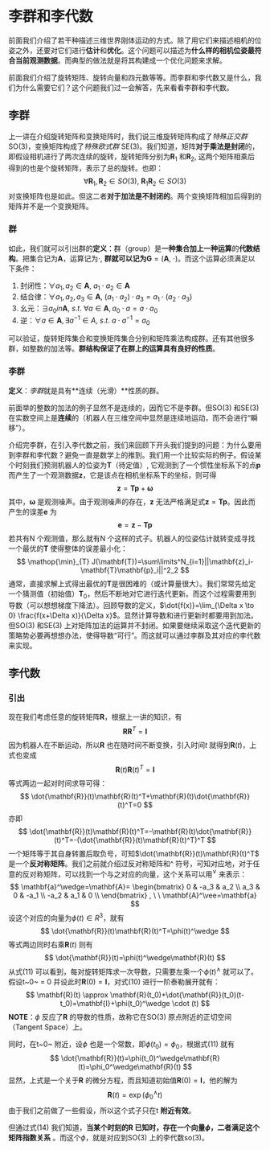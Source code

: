# 李群和李代数

前面我们介绍了若干种描述三维世界刚体运动的方式。除了用它们来描述相机的位姿之外，还要对它们进行**估计**和**优化**。这个问题可以描述为**什么样的相机位姿最符合当前观测数据**。而典型的做法就是将其构建成一个优化问题来求解。

前面我们介绍了旋转矩阵、旋转向量和四元数等等。而李群和李代数又是什么，我们为什么需要它们？这个问题我们过一会解答，先来看看李群和李代数。

## 李群

上一讲在介绍旋转矩阵和变换矩阵时，我们说三维旋转矩阵构成了*特殊正交群* SO(3)，变换矩阵构成了*特殊欧式群* SE(3)。我们知道，矩阵**对于乘法是封闭**的，即假设相机进行了两次连续的旋转，旋转矩阵分别为$\mathbf{R}_1$ 和$\mathbf{R}_2$, 这两个矩阵相乘后得到的也是个旋转矩阵，表示了总的旋转。也即：
$$
\forall \mathbf{R}_1,\mathbf{R}_2 \in SO(3),\  \mathbf{R}_1\mathbf{R}_2 \in SO(3)
$$
对变换矩阵也是如此。但这二者**对于加法是不封闭的**。两个变换矩阵相加后得到的矩阵并不是一个变换矩阵。

### 群

如此，我们就可以引出群的**定义**：群（group）是**一种集合加上一种运算**的**代数结构**。把集合记为$\mathbf{A}$，运算记为$\cdot$, **群就可以记为**$\mathbf{G}=(\mathbf{A},\ \cdot)$。而这个运算必须满足以下条件：

1. 封闭性：$\forall a_1,a_2 \in \mathbf{A},\  a_1 \cdot a_2 \in \mathbf{A}$
2. 结合律：$\forall a_1,a_2,a_3 \in \mathbf{A},\  (a_1 \cdot a_2) \cdot a_3 = a_1\cdot (a_2 \cdot a_3)$
3. 幺元：$\exists a_0 in \mathbf{A},\  s.t. \  \forall a \in \mathbf{A}, a_0 \cdot a = a \cdot a_0$
4. 逆：$\forall a \in \mathbf{A},\exists a^{-1} \in A, \  s.t.\  a \cdot a^{-1}=a_0$

可以验证，旋转矩阵集合和变换矩阵集合分别和矩阵乘法构成群。还有其他很多群，如整数的加法等。**群结构保证了在群上的运算具有良好的性质**。

### 李群

**定义**：*李群*就是具有**连续（光滑）**性质的群。

前面举的整数的加法的例子显然不是连续的，因而它不是李群。但SO(3) 和SE(3) 在实数空间上是**连续**的（机器人在三维空间中显然是连续地运动，而不会进行“瞬移”）。

介绍完李群，在引入李代数之前，我们来回顾下开头我们提到的问题：为什么要用到李群和李代数？避免一直是数学上的推到。我们用一个比较实际的例子。假设某个时刻我们预测机器人的位姿为$\mathbf{T}$（待定值）, 它观测到了一个惯性坐标系下的点$\mathbf{p}$ 而产生了一个观测数据$\mathbf{z}$，它是该点在相机坐标系下的坐标，则可得
$$
\mathbf{z}=\mathbf{T}\mathbf{p}+\mathbf{\omega}
$$
其中，$\mathbf{\omega}$ 是观测噪声。由于观测噪声的存在，$\mathbf{z}$ 无法严格满足式$\mathbf{z}=\mathbf{T}\mathbf{p}$。因此而产生的误差$\mathbf{e}$ 为
$$
\mathbf{e}=\mathbf{z}-\mathbf{Tp}
$$
若共有N 个观测值，那么就有N 个这样的式子。机器人的位姿估计就转变成寻找一个最优的$\mathbf{T}$ 使得整体的误差最小化：
$$
\mathop{\min}_{T} J(\mathbf{T})=\sum\limits^N_{i=1}||\mathbf{z}_i-\mathbf{T}\mathbf{p}_i||^2_2
$$
通常，直接求解上式得出最优的$\mathbf{T}$是很困难的（或计算量很大）。我们常常先给定一个猜测值（初始值）$\mathbf{T}_0$，然后不断地对它进行迭代更新。而这个过程需要用到导数（可以想想梯度下降法）。回顾导数的定义，$\dot{f(x)}=\lim_{\Delta x \to 0} \frac{f(x+\Delta x)}{\Delta x}$。显然计算导数和进行更新时都要用到加法。但SO(3) 和SE(3) 上对矩阵加法的运算并不封闭。如果要继续采取这个迭代更新的策略势必要再想想办法，使得导数“可行”。而这就可以通过李群及其对应的李代数来实现。

## 李代数

### 引出

现在我们考虑任意的旋转矩阵$\mathbf{R}$，根据上一讲的知识，有
$$
\mathbf{R}\mathbf{R}^T=\mathbf{I}
$$
因为机器人在不断运动，所以$\mathbf{R}$ 也在随时间不断变换，引入时间$t$ 就得到$\mathbf{R}(t)$，上式也变成
$$
\mathbf{R}(t)\mathbf{R}(t)^T=\mathbf{I}
$$
等式两边一起对时间求导可得：
$$
\dot{\mathbf{R}}(t)\mathbf{R}(t)^T+\mathbf{R}(t)\dot{\mathbf{R}}(t)^T=0
$$
亦即
$$
\dot{\mathbf{R}}(t)\mathbf{R}(t)^T=-\mathbf{R}(t)\dot{\mathbf{R}}(t)^T=-(\dot{\mathbf{R}}(t)\mathbf{R}(t)^T)^T
$$
一个矩阵等于其自身转置后取负号，可知$\dot{\mathbf{R}}(t)\mathbf{R}(t)^T$ 是一个**反对称矩阵**。我们之前就介绍过反对称矩阵和^ 符号，可知对应地，对于任意的反对称矩阵，可以找到一个与之对应的向量，这个关系可以用$^\vee$ 来表示：
$$
\mathbf{a}^\wedge=\mathbf{A}=
\begin{bmatrix}
0 & -a_3 & a_2 \\
a_3 & 0 & -a_1 \\
-a_2 & a_1 & 0 \\
\end{bmatrix}
, \ \ \mathbf{A}^\vee=\mathbf{a}
$$
设这个对应的向量为$\phi(t)\in R^3$，就有
$$
\dot{\mathbf{R}}(t)\mathbf{R}(t)^T=\phi(t)^\wedge
$$
等式两边同时右乘$\mathbf{R}(t)$ 则有
$$
\dot{\mathbf{R}}(t)=\phi(t)^\wedge\mathbf{R}(t)
$$
从式(11) 可以看到，每对旋转矩阵求一次导数，只需要左乘一个$\phi(t)^\wedge$ 就可以了。假设t~0~ = 0 并设此时$\mathbf{R}(0)=\mathbf{I}$，对式(10) 进行一阶泰勒展开就有：
$$
\mathbf{R}(t) \approx \mathbf{R}(t_0)+\dot{\mathbf{R}}(t_0)(t-t_0)=\mathbf{I}+\phi(t_0)^\wedge \cdot (t)
$$
**NOTE**：$\phi$ 反应了$\mathbf{R}$ 的导数的性质，故称它在SO(3) 原点附近的正切空间（Tangent Space）上。

同时，在t~0~ 附近，设$\phi$ 也是一个常数，即$\phi(t_0)=\phi_0$，根据式(11) 就有
$$
\dot{\mathbf{R}}(t)=\phi(t_0)^\wedge\mathbf{R}(t)=\phi_0^\wedge\mathbf{R}(t)
$$
显然，上式是一个关于$\mathbf{R}$ 的微分方程，而且知道初始值$\mathbf{R}(0)=\mathbf{I}$，他的解为
$$
\mathbf{R}(t)=\exp (\phi_0^\wedge t)
$$
由于我们之前做了一些假设，所以这个式子只在t **附近有效**。

但通过式(14) 我们知道，**当某个时刻的$\mathbf{R}$ 已知时，存在一个向量$\phi$，二者满足这个矩阵指数关系** 。而这个$\phi$，就是对应到SO(3) 上的李代数so(3)。